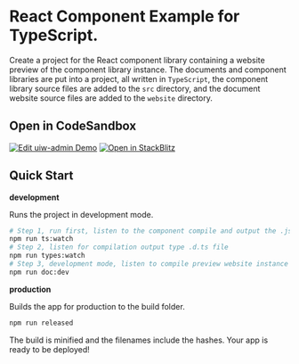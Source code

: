 React Component Example for TypeScript.
===

Create a project for the React component library containing a website preview of the component library instance. The documents and component libraries are put into a project, all written in `TypeScript`, the component library source files are added to the `src` directory, and the document website source files are added to the `website` directory.

## Open in CodeSandbox

[![Edit uiw-admin Demo](https://codesandbox.io/static/img/play-codesandbox.svg)](https://codesandbox.io/s/github/uiwjs/uiw-admin/tree/master/examples/base)
[![Open in StackBlitz](https://img.shields.io/badge/Open%20in-StackBlitz-blue?logo=)](https://stackblitz.com/github/SunLxy/uiw-admin/tree/dev/examples/base?embed=1&hideNavigation=0&hidedevtools=0)

## Quick Start

**development**

Runs the project in development mode.  

```bash
# Step 1, run first, listen to the component compile and output the .js file
npm run ts:watch
# Step 2, listen for compilation output type .d.ts file
npm run types:watch
# Step 3, development mode, listen to compile preview website instance
npm run doc:dev
```

**production**

Builds the app for production to the build folder.

```bash
npm run released
```

The build is minified and the filenames include the hashes.
Your app is ready to be deployed!

